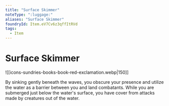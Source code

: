 ```yaml
---
title: "Surface Skimmer"
noteType: ":luggage:"
aliases: "Surface Skimmer"
foundryId: Item.eV7Cv6z3qffItRVd
tags:
  - Item
---
```


# Surface Skimmer
![[icons-sundries-books-book-red-exclamation.webp|150]]

By sinking gently beneath the waves, you obscure your presence and utilize the water as a barrier between you and land combatants. While you are submerged just below the water's surface, you have cover from attacks made by creatures out of the water.
